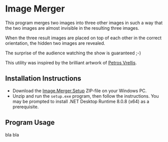 # Image Merger
This program merges two images into three other images in such a way that the two images are almost invisible in the resulting three images.

When the three result images are placed on top of each other in the correct orientation, the hidden two images are revealed.

The surprise of the audience watching the show is guaranteed ;-)

This utility was inspired by the brilliant artwork of [Petros Vrellis](http://artof01.com/vrellis/works/AllAndOne.html "Out of All Things One, and Out of One All Things").
## Installation Instructions
* Download the [Image.Merger.Setup](https://github.com/GuenterWolf/Image-Merger/releases/download/v1.0.0/Image.Merger.Setup.zip) ZIP-file on your Windows PC.
* Unzip and run the `setup.exe` program, then follow the instructions.
   You may be prompted to install .NET Desktop Runtime 8.0.8 (x64) as a prerequisite.
## Program Usage
bla bla
